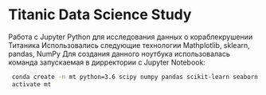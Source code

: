 # Titanic Data Science Study
 Работа с Jupyter Python для исследования данных о кораблекрушении Титаника
 Использовались следующие технологии Mathplotlib, sklearn, pandas, NumPy
 Для создания данного ноутбука использовалась команда запускаемая в дирректории с Jupyter Notebook:
```bash
 conda create -n mt python=3.6 scipy numpy pandas scikit-learn seaborn matplotlib tqdm jupyter jupyterlab
 activate mt
```
